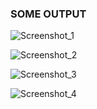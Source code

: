 
### SOME OUTPUT

![Screenshot_1](https://user-images.githubusercontent.com/67970973/99145670-c99bce00-2681-11eb-9f77-f42b9944ff4d.png)

![Screenshot_2](https://user-images.githubusercontent.com/67970973/99145672-cb659180-2681-11eb-9579-ff1e2cca8c9c.png)

![Screenshot_3](https://user-images.githubusercontent.com/67970973/99145674-cc96be80-2681-11eb-804c-0dd445d91434.png)

![Screenshot_4](https://user-images.githubusercontent.com/67970973/99145675-cef91880-2681-11eb-8978-68055f77a31b.png)
